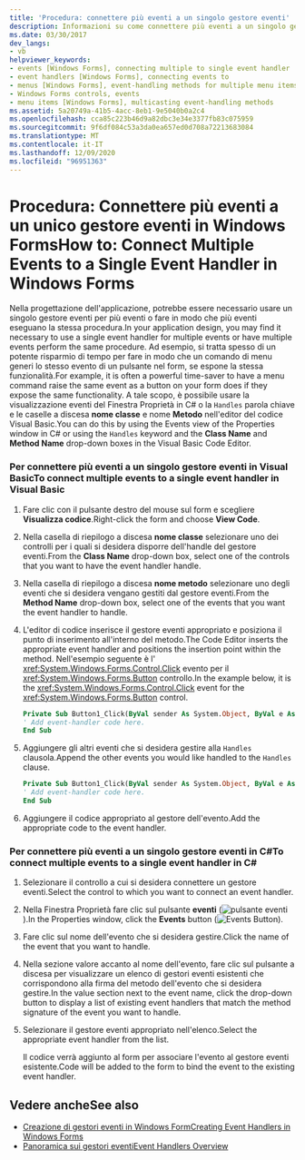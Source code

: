 ```yaml
---
title: 'Procedura: connettere più eventi a un singolo gestore eventi'
description: Informazioni su come connettere più eventi a un singolo gestore eventi in Windows Forms usando la visualizzazione eventi della Finestra Proprietà in C#.
ms.date: 03/30/2017
dev_langs:
- vb
helpviewer_keywords:
- events [Windows Forms], connecting multiple to single event handler
- event handlers [Windows Forms], connecting events to
- menus [Windows Forms], event-handling methods for multiple menu items
- Windows Forms controls, events
- menu items [Windows Forms], multicasting event-handling methods
ms.assetid: 5a20749a-41b5-4acc-8eb1-9e5040b0a2c4
ms.openlocfilehash: cca85c223b46d9a82dbc3e34e3377fb83c075959
ms.sourcegitcommit: 9f6df084c53a3da0ea657ed0d708a72213683084
ms.translationtype: MT
ms.contentlocale: it-IT
ms.lasthandoff: 12/09/2020
ms.locfileid: "96951363"
---
```

# <a name="how-to-connect-multiple-events-to-a-single-event-handler-in-windows-forms"></a><span data-ttu-id="814a2-103">Procedura: Connettere più eventi a un unico gestore eventi in Windows Forms</span><span class="sxs-lookup"><span data-stu-id="814a2-103">How to: Connect Multiple Events to a Single Event Handler in Windows Forms</span></span>
<span data-ttu-id="814a2-104">Nella progettazione dell'applicazione, potrebbe essere necessario usare un singolo gestore eventi per più eventi o fare in modo che più eventi eseguano la stessa procedura.</span><span class="sxs-lookup"><span data-stu-id="814a2-104">In your application design, you may find it necessary to use a single event handler for multiple events or have multiple events perform the same procedure.</span></span> <span data-ttu-id="814a2-105">Ad esempio, si tratta spesso di un potente risparmio di tempo per fare in modo che un comando di menu generi lo stesso evento di un pulsante nel form, se espone la stessa funzionalità.</span><span class="sxs-lookup"><span data-stu-id="814a2-105">For example, it is often a powerful time-saver to have a menu command raise the same event as a button on your form does if they expose the same functionality.</span></span> <span data-ttu-id="814a2-106">A tale scopo, è possibile usare la visualizzazione eventi del Finestra Proprietà in C# o la `Handles` parola chiave e le caselle a discesa **nome classe** e nome **Metodo** nell'editor del codice Visual Basic.</span><span class="sxs-lookup"><span data-stu-id="814a2-106">You can do this by using the Events view of the Properties window in C# or using the `Handles` keyword and the **Class Name** and **Method Name** drop-down boxes in the Visual Basic Code Editor.</span></span>  
  
### <a name="to-connect-multiple-events-to-a-single-event-handler-in-visual-basic"></a><span data-ttu-id="814a2-107">Per connettere più eventi a un singolo gestore eventi in Visual Basic</span><span class="sxs-lookup"><span data-stu-id="814a2-107">To connect multiple events to a single event handler in Visual Basic</span></span>  
  
1. <span data-ttu-id="814a2-108">Fare clic con il pulsante destro del mouse sul form e scegliere **Visualizza codice**.</span><span class="sxs-lookup"><span data-stu-id="814a2-108">Right-click the form and choose **View Code**.</span></span>  
  
2. <span data-ttu-id="814a2-109">Nella casella di riepilogo a discesa **nome classe** selezionare uno dei controlli per i quali si desidera disporre dell'handle del gestore eventi.</span><span class="sxs-lookup"><span data-stu-id="814a2-109">From the **Class Name** drop-down box, select one of the controls that you want to have the event handler handle.</span></span>  
  
3. <span data-ttu-id="814a2-110">Nella casella di riepilogo a discesa **nome metodo** selezionare uno degli eventi che si desidera vengano gestiti dal gestore eventi.</span><span class="sxs-lookup"><span data-stu-id="814a2-110">From the **Method Name** drop-down box, select one of the events that you want the event handler to handle.</span></span>  
  
4. <span data-ttu-id="814a2-111">L'editor di codice inserisce il gestore eventi appropriato e posiziona il punto di inserimento all'interno del metodo.</span><span class="sxs-lookup"><span data-stu-id="814a2-111">The Code Editor inserts the appropriate event handler and positions the insertion point within the method.</span></span> <span data-ttu-id="814a2-112">Nell'esempio seguente è l' <xref:System.Windows.Forms.Control.Click> evento per il <xref:System.Windows.Forms.Button> controllo.</span><span class="sxs-lookup"><span data-stu-id="814a2-112">In the example below, it is the <xref:System.Windows.Forms.Control.Click> event for the <xref:System.Windows.Forms.Button> control.</span></span>  
  
    ```vb  
    Private Sub Button1_Click(ByVal sender As System.Object, ByVal e As System.EventArgs) Handles Button1.Click  
    ' Add event-handler code here.  
    End Sub  
    ```  
  
5. <span data-ttu-id="814a2-113">Aggiungere gli altri eventi che si desidera gestire alla `Handles` clausola.</span><span class="sxs-lookup"><span data-stu-id="814a2-113">Append the other events you would like handled to the `Handles` clause.</span></span>  
  
    ```vb  
    Private Sub Button1_Click(ByVal sender As System.Object, ByVal e As System.EventArgs) Handles Button1.Click, Button2.Click  
    ' Add event-handler code here.  
    End Sub  
    ```  
  
6. <span data-ttu-id="814a2-114">Aggiungere il codice appropriato al gestore dell'evento.</span><span class="sxs-lookup"><span data-stu-id="814a2-114">Add the appropriate code to the event handler.</span></span>  
  
### <a name="to-connect-multiple-events-to-a-single-event-handler-in-c"></a><span data-ttu-id="814a2-115">Per connettere più eventi a un singolo gestore eventi in C\#</span><span class="sxs-lookup"><span data-stu-id="814a2-115">To connect multiple events to a single event handler in C\#</span></span>
  
1. <span data-ttu-id="814a2-116">Selezionare il controllo a cui si desidera connettere un gestore eventi.</span><span class="sxs-lookup"><span data-stu-id="814a2-116">Select the control to which you want to connect an event handler.</span></span>  
  
2. <span data-ttu-id="814a2-117">Nella Finestra Proprietà fare clic sul pulsante **eventi** (![pulsante eventi](./media/vxeventsbutton-propertieswindow.png "vxEventsButton_PropertiesWindow")).</span><span class="sxs-lookup"><span data-stu-id="814a2-117">In the Properties window, click the **Events** button (![Events Button](./media/vxeventsbutton-propertieswindow.png "vxEventsButton_PropertiesWindow")).</span></span>  
  
3. <span data-ttu-id="814a2-118">Fare clic sul nome dell'evento che si desidera gestire.</span><span class="sxs-lookup"><span data-stu-id="814a2-118">Click the name of the event that you want to handle.</span></span>  
  
4. <span data-ttu-id="814a2-119">Nella sezione valore accanto al nome dell'evento, fare clic sul pulsante a discesa per visualizzare un elenco di gestori eventi esistenti che corrispondono alla firma del metodo dell'evento che si desidera gestire.</span><span class="sxs-lookup"><span data-stu-id="814a2-119">In the value section next to the event name, click the drop-down button to display a list of existing event handlers that match the method signature of the event you want to handle.</span></span>  
  
5. <span data-ttu-id="814a2-120">Selezionare il gestore eventi appropriato nell'elenco.</span><span class="sxs-lookup"><span data-stu-id="814a2-120">Select the appropriate event handler from the list.</span></span>  
  
     <span data-ttu-id="814a2-121">Il codice verrà aggiunto al form per associare l'evento al gestore eventi esistente.</span><span class="sxs-lookup"><span data-stu-id="814a2-121">Code will be added to the form to bind the event to the existing event handler.</span></span>  
  
## <a name="see-also"></a><span data-ttu-id="814a2-122">Vedere anche</span><span class="sxs-lookup"><span data-stu-id="814a2-122">See also</span></span>

- [<span data-ttu-id="814a2-123">Creazione di gestori eventi in Windows Form</span><span class="sxs-lookup"><span data-stu-id="814a2-123">Creating Event Handlers in Windows Forms</span></span>](creating-event-handlers-in-windows-forms.md)
- [<span data-ttu-id="814a2-124">Panoramica sui gestori eventi</span><span class="sxs-lookup"><span data-stu-id="814a2-124">Event Handlers Overview</span></span>](event-handlers-overview-windows-forms.md)
